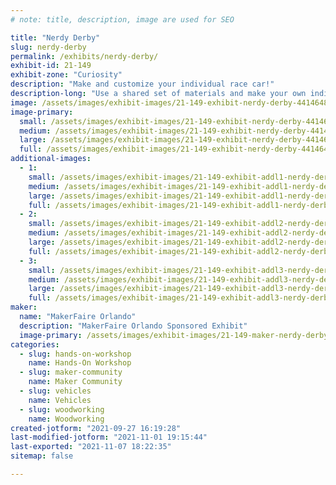 ```yaml
---
# note: title, description, image are used for SEO

title: "Nerdy Derby"
slug: nerdy-derby
permalink: /exhibits/nerdy-derby/
exhibit-id: 21-149
exhibit-zone: "Curiosity"
description: "Make and customize your individual race car!"
description-long: "Use a shared set of materials and make your own individual race car. You can then race it against two other cars!"
image: /assets/images/exhibit-images/21-149-exhibit-nerdy-derby-44146489990-e297d06ac1-c-large.jpg
image-primary: 
  small: /assets/images/exhibit-images/21-149-exhibit-nerdy-derby-44146489990-e297d06ac1-c-small.jpg
  medium: /assets/images/exhibit-images/21-149-exhibit-nerdy-derby-44146489990-e297d06ac1-c-medium.jpg
  large: /assets/images/exhibit-images/21-149-exhibit-nerdy-derby-44146489990-e297d06ac1-c-large.jpg
  full: /assets/images/exhibit-images/21-149-exhibit-nerdy-derby-44146489990-e297d06ac1-c-full.jpg
additional-images: 
  - 1:
    small: /assets/images/exhibit-images/21-149-exhibit-addl1-nerdy-derby-32092109068-f228e0eb45-c-small.jpg
    medium: /assets/images/exhibit-images/21-149-exhibit-addl1-nerdy-derby-32092109068-f228e0eb45-c-medium.jpg
    large: /assets/images/exhibit-images/21-149-exhibit-addl1-nerdy-derby-32092109068-f228e0eb45-c-large.jpg
    full: /assets/images/exhibit-images/21-149-exhibit-addl1-nerdy-derby-32092109068-f228e0eb45-c-full.jpg
  - 2:
    small: /assets/images/exhibit-images/21-149-exhibit-addl2-nerdy-derby-44146491670-1b5e6af469-c-small.jpg
    medium: /assets/images/exhibit-images/21-149-exhibit-addl2-nerdy-derby-44146491670-1b5e6af469-c-medium.jpg
    large: /assets/images/exhibit-images/21-149-exhibit-addl2-nerdy-derby-44146491670-1b5e6af469-c-large.jpg
    full: /assets/images/exhibit-images/21-149-exhibit-addl2-nerdy-derby-44146491670-1b5e6af469-c-full.jpg
  - 3:
    small: /assets/images/exhibit-images/21-149-exhibit-addl3-nerdy-derby-49058720003-f22e0af7c6-c-small.jpg
    medium: /assets/images/exhibit-images/21-149-exhibit-addl3-nerdy-derby-49058720003-f22e0af7c6-c-medium.jpg
    large: /assets/images/exhibit-images/21-149-exhibit-addl3-nerdy-derby-49058720003-f22e0af7c6-c-large.jpg
    full: /assets/images/exhibit-images/21-149-exhibit-addl3-nerdy-derby-49058720003-f22e0af7c6-c-full.jpg
maker: 
  name: "MakerFaire Orlando"
  description: "MakerFaire Orlando Sponsored Exhibit"
  image-primary: /assets/images/exhibit-images/21-149-maker-nerdy-derby-download-medium.png
categories: 
  - slug: hands-on-workshop
    name: Hands-On Workshop
  - slug: maker-community
    name: Maker Community
  - slug: vehicles
    name: Vehicles
  - slug: woodworking
    name: Woodworking
created-jotform: "2021-09-27 16:19:28"
last-modified-jotform: "2021-11-01 19:15:44"
last-exported: "2021-11-07 18:22:35"
sitemap: false

---
```

